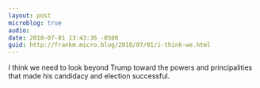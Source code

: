 ```yaml
---
layout: post
microblog: true
audio: 
date: 2018-07-01 13:43:36 -0500
guid: http://frankm.micro.blog/2018/07/01/i-think-we.html
---
```

I think we need to look beyond Trump toward the powers and principalities that made his candidacy and election successful. 
